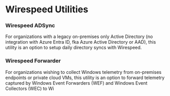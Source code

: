 # Wirespeed Utilities

### Wirespeed ADSync

For organizations with a legacy on-premises only Active Directory (no integration with Azure Entra ID, fka Azure Active Directory or AAD), this utility is an option to setup daily directory syncs with Wirespeed. 

### Wirespeed Forwarder

For organizations wishing to collect Windows telemetry from on-premises endpoints or private cloud VMs, this utility is an option to forward telemetry captured by Windows Event Forwarders (WEF) and Windows Event Collectors (WEC) to Wi

